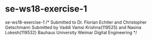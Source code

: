 # se-ws18-exercise-1

se-ws18-exercise-1
/* Submitted to Dr. Florian Echtler and Christopher Getschmann Submitted by Vaddi Vamsi Krishna(119525) and Nasina Lokesh(119532) Bauhaus University Weimar Digital Engineering */
